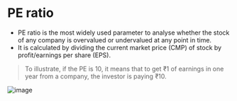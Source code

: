 # PE ratio

* PE ratio is the most widely used parameter to analyse whether the stock of any company is overvalued or undervalued at any point in time.
* It is calculated by dividing the current market price (CMP) of stock by profit/earnings per share (EPS).

> To illustrate, if the PE is 10, it means that to get ₹1 of earnings in one year from a company, the investor is paying ₹10.

![image](https://github.com/remidinishanth/distributed_systems/assets/19663316/2ba37e0c-0c54-49c3-8c82-393e26e7220b)

